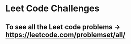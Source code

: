 # Leet Code Challenges

## To see all the Leet code problems -> https://leetcode.com/problemset/all/
